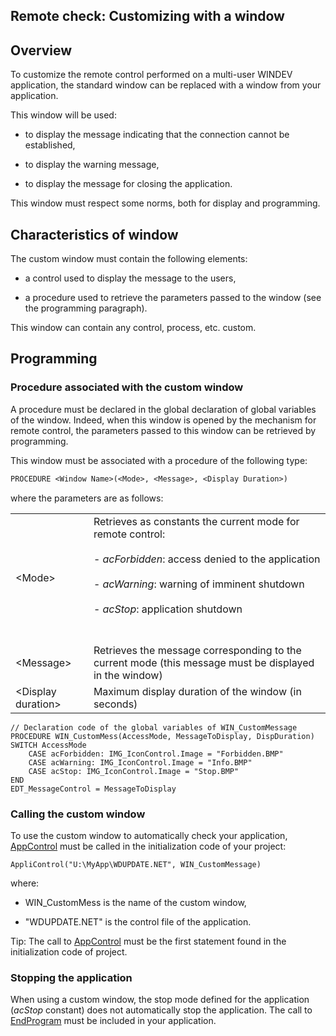 


## Remote check: Customizing with a window
			



<a name="NOTE1"></a>
<a name="NOTE1_1"></a>


## Overview
<a name="overview_ELTTEXTE000143"></a>
To customize the remote control performed on a multi-user WINDEV application, the standard window can be replaced with a window from your application.

This window will be used:

- to display the message indicating that the connection cannot be established, 

- to display the warning message, 

- to display the message for closing the application.




This window must respect some norms, both for display and programming.

<a name="NOTE2"></a>
<a name="NOTE2_1"></a>


## Characteristics of window
<a name="characteristics_window_ELTTEXTE000167"></a>
The custom window must contain the following elements:

- a control used to display the message to the users, 

- a procedure used to retrieve the parameters passed to the window (see the programming paragraph).




This window can contain any control, process, etc. custom.

<a name="NOTE3"></a>
<a name="NOTE3_1"></a>


## Programming
<a name="programming_ELTTEXTE000191"></a>


### Procedure associated with the custom window
<a name="procedure_associated_with_the_custom_window_ELTPARAGRAPHE000038"></a>

A procedure must be declared in the global declaration of global variables of the window. Indeed, when this window is opened by the mechanism for remote control, the parameters passed to this window can be retrieved by programming.

This window must be associated with a procedure of the following type:


```txt
PROCEDURE <Window Name>(<Mode>, <Message>, <Display Duration>)
```
where the parameters are as follows:


|   |   |
| --- | --- |
| &lt;Mode&gt; | Retrieves as constants the current mode for remote control:<br><br>- *acForbidden*: access denied to the application<br><br>- *acWarning*: warning of imminent shutdown<br><br>- *acStop*: application shutdown<br><br><br> |
| &lt;Message&gt; | Retrieves the message corresponding to the current mode (this message must be displayed in the window) |
| &lt;Display duration&gt; | Maximum display duration of the window (in seconds) |


```wl
// Declaration code of the global variables of WIN_CustomMessage
PROCEDURE WIN_CustomMess(AccessMode, MessageToDisplay, DispDuration)
SWITCH AccessMode
	CASE acForbidden: IMG_IconControl.Image = "Forbidden.BMP"
	CASE acWarning: IMG_IconControl.Image = "Info.BMP"
	CASE acStop: IMG_IconControl.Image = "Stop.BMP"
END
EDT_MessageControl = MessageToDisplay
```

<a name="NOTE3_2"></a>


### Calling the custom window
<a name="calling_the_custom_window_ELTPARAGRAPHE000069"></a>

To use the custom window to automatically check your application, [AppControl](../WDLang1/3013003.md) must be called in the initialization code of your project:


```wl
AppliControl("U:\MyApp\WDUPDATE.NET", WIN_CustomMessage)
```


where: 

- WIN_CustomMess is the name of the custom window, 

- "WDUPDATE.NET" is the control file of the application.




Tip: The call to [AppControl](../WDLang1/3013003.md) must be the first statement found in the initialization code of project.
<a name="NOTE3_3"></a>


### Stopping the application
<a name="stopping_the_application_ELTPARAGRAPHE000091"></a>

When using a custom window, the stop mode defined for the application (*acStop* constant) does not automatically stop the application. The call to [EndProgram](../WDLang1/3013033.md) must be included in your application.


